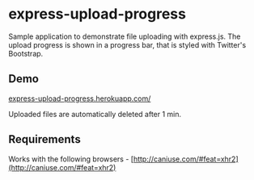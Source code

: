 # express-upload-progress

Sample application to demonstrate file uploading with express.js. The upload progress is shown in a progress bar, that is styled with Twitter's Bootstrap.

## Demo

[express-upload-progress.herokuapp.com/](http://express-upload-progress.herokuapp.com/)

Uploaded files are automatically deleted after 1 min.

## Requirements

Works with the following browsers - [http://caniuse.com/#feat=xhr2](http://caniuse.com/#feat=xhr2)